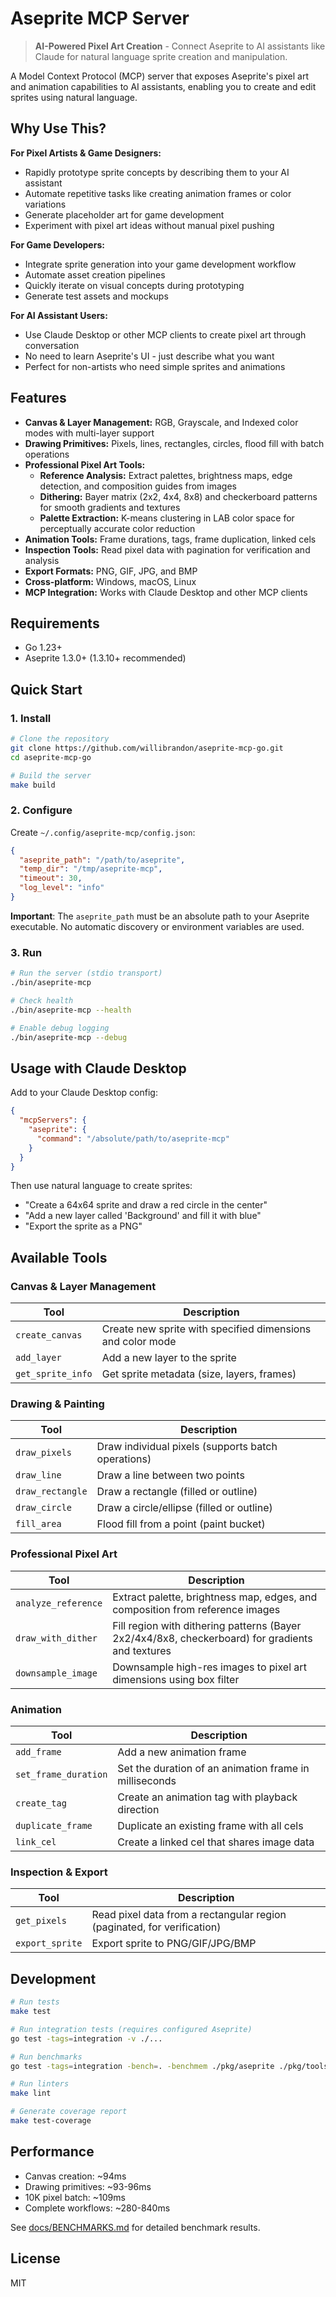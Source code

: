 # Aseprite MCP Server

> **AI-Powered Pixel Art Creation** - Connect Aseprite to AI assistants like Claude for natural language sprite creation and manipulation.

A Model Context Protocol (MCP) server that exposes Aseprite's pixel art and animation capabilities to AI assistants, enabling you to create and edit sprites using natural language.

## Why Use This?

**For Pixel Artists & Game Designers:**
- Rapidly prototype sprite concepts by describing them to your AI assistant
- Automate repetitive tasks like creating animation frames or color variations
- Generate placeholder art for game development
- Experiment with pixel art ideas without manual pixel pushing

**For Game Developers:**
- Integrate sprite generation into your game development workflow
- Automate asset creation pipelines
- Quickly iterate on visual concepts during prototyping
- Generate test assets and mockups

**For AI Assistant Users:**
- Use Claude Desktop or other MCP clients to create pixel art through conversation
- No need to learn Aseprite's UI - just describe what you want
- Perfect for non-artists who need simple sprites and animations

## Features

- **Canvas & Layer Management:** RGB, Grayscale, and Indexed color modes with multi-layer support
- **Drawing Primitives:** Pixels, lines, rectangles, circles, flood fill with batch operations
- **Professional Pixel Art Tools:**
  - **Reference Analysis:** Extract palettes, brightness maps, edge detection, and composition guides from images
  - **Dithering:** Bayer matrix (2x2, 4x4, 8x8) and checkerboard patterns for smooth gradients and textures
  - **Palette Extraction:** K-means clustering in LAB color space for perceptually accurate color reduction
- **Animation Tools:** Frame durations, tags, frame duplication, linked cels
- **Inspection Tools:** Read pixel data with pagination for verification and analysis
- **Export Formats:** PNG, GIF, JPG, and BMP
- **Cross-platform:** Windows, macOS, Linux
- **MCP Integration:** Works with Claude Desktop and other MCP clients

## Requirements

- Go 1.23+
- Aseprite 1.3.0+ (1.3.10+ recommended)

## Quick Start

### 1. Install

```bash
# Clone the repository
git clone https://github.com/willibrandon/aseprite-mcp-go.git
cd aseprite-mcp-go

# Build the server
make build
```

### 2. Configure

Create `~/.config/aseprite-mcp/config.json`:

```json
{
  "aseprite_path": "/path/to/aseprite",
  "temp_dir": "/tmp/aseprite-mcp",
  "timeout": 30,
  "log_level": "info"
}
```

**Important**: The `aseprite_path` must be an absolute path to your Aseprite executable. No automatic discovery or environment variables are used.

### 3. Run

```bash
# Run the server (stdio transport)
./bin/aseprite-mcp

# Check health
./bin/aseprite-mcp --health

# Enable debug logging
./bin/aseprite-mcp --debug
```

## Usage with Claude Desktop

Add to your Claude Desktop config:

```json
{
  "mcpServers": {
    "aseprite": {
      "command": "/absolute/path/to/aseprite-mcp"
    }
  }
}
```

Then use natural language to create sprites:
- "Create a 64x64 sprite and draw a red circle in the center"
- "Add a new layer called 'Background' and fill it with blue"
- "Export the sprite as a PNG"

## Available Tools

### Canvas & Layer Management
| Tool | Description |
|------|-------------|
| `create_canvas` | Create new sprite with specified dimensions and color mode |
| `add_layer` | Add a new layer to the sprite |
| `get_sprite_info` | Get sprite metadata (size, layers, frames) |

### Drawing & Painting
| Tool | Description |
|------|-------------|
| `draw_pixels` | Draw individual pixels (supports batch operations) |
| `draw_line` | Draw a line between two points |
| `draw_rectangle` | Draw a rectangle (filled or outline) |
| `draw_circle` | Draw a circle/ellipse (filled or outline) |
| `fill_area` | Flood fill from a point (paint bucket) |

### Professional Pixel Art
| Tool | Description |
|------|-------------|
| `analyze_reference` | Extract palette, brightness map, edges, and composition from reference images |
| `draw_with_dither` | Fill region with dithering patterns (Bayer 2x2/4x4/8x8, checkerboard) for gradients and textures |
| `downsample_image` | Downsample high-res images to pixel art dimensions using box filter |

### Animation
| Tool | Description |
|------|-------------|
| `add_frame` | Add a new animation frame |
| `set_frame_duration` | Set the duration of an animation frame in milliseconds |
| `create_tag` | Create an animation tag with playback direction |
| `duplicate_frame` | Duplicate an existing frame with all cels |
| `link_cel` | Create a linked cel that shares image data |

### Inspection & Export
| Tool | Description |
|------|-------------|
| `get_pixels` | Read pixel data from a rectangular region (paginated, for verification) |
| `export_sprite` | Export sprite to PNG/GIF/JPG/BMP |

## Development

```bash
# Run tests
make test

# Run integration tests (requires configured Aseprite)
go test -tags=integration -v ./...

# Run benchmarks
go test -tags=integration -bench=. -benchmem ./pkg/aseprite ./pkg/tools

# Run linters
make lint

# Generate coverage report
make test-coverage
```

## Performance

- Canvas creation: ~94ms
- Drawing primitives: ~93-96ms
- 10K pixel batch: ~109ms
- Complete workflows: ~280-840ms

See [docs/BENCHMARKS.md](docs/BENCHMARKS.md) for detailed benchmark results.

## License

MIT